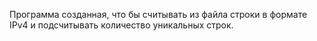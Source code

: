 Программа созданная, что бы считывать из файла строки в формате IPv4 и подсчитывать количество уникальных строк.
